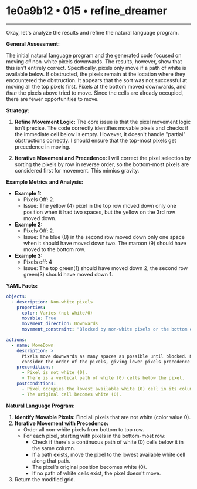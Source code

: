 # 1e0a9b12 • 015 • refine_dreamer

---
Okay, let's analyze the results and refine the natural language program.

**General Assessment:**

The initial natural language program and the generated code focused on moving *all* non-white pixels downwards. The results, however, show that this isn't entirely correct. Specifically, pixels only move if a path of white is available below. If obstructed, the pixels remain at the location where they encountered the obstruction.
It appears that the sort was not successful at moving all the top pixels first. Pixels at the bottom moved downwards, and *then* the pixels above tried to move. Since the cells are already occupied, there are fewer opportunities to move.

**Strategy:**

1.  **Refine Movement Logic:** The core issue is that the pixel movement logic isn't precise. The code correctly identifies movable pixels and checks if the immediate cell below is empty. However, it doesn't handle "partial" obstructions correctly. I should ensure that the top-most pixels get precedence in moving.

2.  **Iterative Movement and Precedence:** I will correct the pixel selection by sorting the pixels by row in reverse order, so the bottom-most pixels are considered first for movement. This mimics gravity.

**Example Metrics and Analysis:**
*   **Example 1:**
    *   Pixels Off: 2.
    *   Issue: The yellow (4) pixel in the top row moved down only one position when it had two spaces, but the yellow on the 3rd row moved down.
*   **Example 2:**
    *   Pixels Off: 2.
    *   Issue: The blue (8) in the second row moved down only one space when it should have moved down two. The maroon (9) should have moved to the bottom row.
*   **Example 3:**
    *   Pixels off: 4
    *   Issue: The top green(1) should have moved down 2, the second row green(3) should have moved down 1.

**YAML Facts:**

```yaml
objects:
  - description: Non-white pixels
    properties:
      color: Varies (not white/0)
      movable: True
      movement_direction: Downwards
      movement_constraint: "Blocked by non-white pixels or the bottom edge of the grid"

actions:
  - name: MoveDown
    description: >
      Pixels move downwards as many spaces as possible until blocked. Movement must
      consider the order of the pixels, giving lower pixels precedence.
    preconditions:
      - Pixel is not white (0).
      - There is a vertical path of white (0) cells below the pixel.
    postconditions:
      - Pixel occupies the lowest available white (0) cell in its column.
      - The original cell becomes white (0).
```

**Natural Language Program:**

1.  **Identify Movable Pixels:** Find all pixels that are not white (color value 0).
2.  **Iterative Movement with Precedence:**
    *   Order all non-white pixels from bottom to top row.
    *   For each pixel, starting with pixels in the bottom-most row:
        *   Check if there's a continuous path of white (0) cells below it in the same column.
        *   If a path exists, move the pixel to the lowest available white cell along that path.
        *   The pixel's original position becomes white (0).
        *   If no path of white cells exist, the pixel doesn't move.
3. Return the modified grid.



